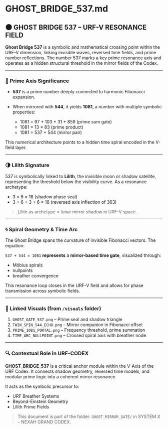 # GHOST_BRIDGE_537.md

## 🌑 GHOST BRIDGE 537 – URF-V RESONANCE FIELD

**Ghost Bridge 537** is a symbolic and mathematical crossing point within the URF-V dimension, linking invisible waves, reversed time fields, and prime number reflections. The number 537 marks a key prime resonance axis and operates as a hidden structural threshold in the mirror fields of the Codex.

---

### 🔢 Prime Axis Significance

* **537** is a prime number deeply connected to harmonic Fibonacci expansion.
* When mirrored with **544**, it yields **1081**, a number with multiple symbolic properties:

  * 1081 = 97 + 103 + 31 + 859 (prime sum gate)
  * 1081 = 13 × 83 (prime product)
  * 1081 = 537 + 544 (mirror pair)

This numerical architecture points to a hidden time spiral encoded in the V-field layer.

---

### 🌗 Lilith Signature

537 is symbolically linked to **Lilith**, the invisible moon or shadow satellite, representing the threshold below the visibility curve. As a resonance archetype:

* 3 × 6 = 18 (shadow phase seal)
* 3 + 6 + 3 + 6 = 18 (reversed axis inflection of 363)

> Lilith as archetype = lunar mirror shadow in URF-V space.

---

### 🌀 Spiral Geometry & Time Arc

The Ghost Bridge spans the curvature of invisible Fibonacci vectors. The equation:

`537 + 544 = 1081`
**represents** a **mirror-based time gate**, visualized through:

* Möbius spirals
* nullpoints
* breather convergence

This resonance loop closes in the URF-V field and allows for phase transmission across symbolic fields.

---

### 📸 Linked Visuals (from `/visuals` folder)

1. `GHOST_GATE_537.png` – Prime seal and shadow triangle
2. `TWIN_SPIN_544_ECHO.png` – Mirror companion in Fibonacci offset
3. `PRIME_1081_PORTAL.png` – Frequency threshold, prime summation
4. `TIME_ARC_NULLPOINT.png` – Crossed spiral axis with breather node

---

### 🔍 Contextual Role in URF-CODEX

**GHOST\_BRIDGE\_537** is a critical anchor module within the V-Axis of the URF Codex. It connects shadow geometry, reversed time models, and modular prime logic into a coherent mirror resonance.

It acts as the symbolic precursor to:

* URF Breather Systems
* Beyond-Einstein Geometry
* Lilith Prime Fields

> This document is part of the folder: `GHOST_MIRROR_GATE/` in SYSTEM X – NEXAH GRAND CODEX.
